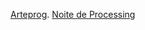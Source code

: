 [Arteprog](http://arteprog.space/).
[Noite de Processing](https://garoa.net.br/wiki/Noite_de_Processing)
